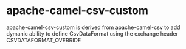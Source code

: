 # apache-camel-csv-custom

apache-camel-csv-custom is derived from apache-camel-csv to add dymanic ability to define CsvDataFormat
using the exchange header CSVDATAFORMAT_OVERRIDE
